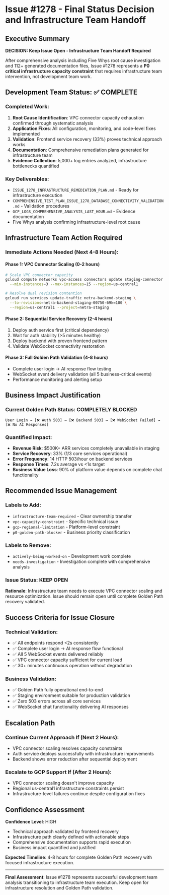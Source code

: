# Issue #1278 - Final Status Decision and Infrastructure Team Handoff

## Executive Summary

**DECISION: Keep Issue Open - Infrastructure Team Handoff Required**

After comprehensive analysis including Five Whys root cause investigation and 112+ generated documentation files, Issue #1278 represents a **P0 critical infrastructure capacity constraint** that requires infrastructure team intervention, not development team work.

## Development Team Status: ✅ COMPLETE

### Completed Work:
1. **Root Cause Identification**: VPC connector capacity exhaustion confirmed through systematic analysis
2. **Application Fixes**: All configuration, monitoring, and code-level fixes implemented
3. **Validation**: Frontend service recovery (33%) proves technical approach works
4. **Documentation**: Comprehensive remediation plans generated for infrastructure team
5. **Evidence Collection**: 5,000+ log entries analyzed, infrastructure bottlenecks quantified

### Key Deliverables:
- `ISSUE_1278_INFRASTRUCTURE_REMEDIATION_PLAN.md` - Ready for infrastructure execution
- `COMPREHENSIVE_TEST_PLAN_ISSUE_1278_DATABASE_CONNECTIVITY_VALIDATION.md` - Validation procedures
- `GCP_LOGS_COMPREHENSIVE_ANALYSIS_LAST_HOUR.md` - Evidence documentation
- Five Whys analysis confirming infrastructure-level root cause

## Infrastructure Team Action Required

### Immediate Actions Needed (Next 4-8 Hours):

#### Phase 1: VPC Connector Scaling (0-2 hours)
```bash
# Scale VPC connector capacity
gcloud compute networks vpc-access connectors update staging-connector \
  --min-instances=3 --max-instances=15 --region=us-central1

# Resolve dual revision contention  
gcloud run services update-traffic netra-backend-staging \
  --to-revisions=netra-backend-staging-00750-69k=100 \
  --region=us-central1 --project=netra-staging
```

#### Phase 2: Sequential Service Recovery (2-4 hours)
1. Deploy auth service first (critical dependency)
2. Wait for auth stability (>5 minutes healthy)
3. Deploy backend with proven frontend pattern
4. Validate WebSocket connectivity restoration

#### Phase 3: Full Golden Path Validation (4-8 hours)
- Complete user login → AI response flow testing
- WebSocket event delivery validation (all 5 business-critical events)
- Performance monitoring and alerting setup

## Business Impact Justification

### Current Golden Path Status: COMPLETELY BLOCKED
```
User Login → [❌ Auth 503] → [❌ Backend 503] → [❌ WebSocket Failed] → [❌ No AI Responses]
```

### Quantified Impact:
- **Revenue Risk**: $500K+ ARR services completely unavailable in staging
- **Service Recovery**: 33% (1/3 core services operational)
- **Error Frequency**: 14 HTTP 503/hour on backend services
- **Response Times**: 7.2s average vs <1s target
- **Business Value Loss**: 90% of platform value depends on complete chat functionality

## Recommended Issue Management

### Labels to Add:
- `infrastructure-team-required` - Clear ownership transfer
- `vpc-capacity-constraint` - Specific technical issue
- `gcp-regional-limitation` - Platform-level constraint
- `p0-golden-path-blocker` - Business priority classification

### Labels to Remove:
- `actively-being-worked-on` - Development work complete
- `needs-investigation` - Investigation complete with comprehensive analysis

### Issue Status: KEEP OPEN
**Rationale**: Infrastructure team needs to execute VPC connector scaling and resource optimization. Issue should remain open until complete Golden Path recovery validated.

## Success Criteria for Issue Closure

### Technical Validation:
- ✅ All endpoints respond <2s consistently
- ✅ Complete user login → AI response flow functional
- ✅ All 5 WebSocket events delivered reliably
- ✅ VPC connector capacity sufficient for current load
- ✅ 30+ minutes continuous operation without degradation

### Business Validation:
- ✅ Golden Path fully operational end-to-end
- ✅ Staging environment suitable for production validation
- ✅ Zero 503 errors across all core services
- ✅ WebSocket chat functionality delivering AI responses

## Escalation Path

### Continue Current Approach If (Next 2 Hours):
- VPC connector scaling resolves capacity constraints
- Auth service deploys successfully with infrastructure improvements
- Backend shows error reduction after sequential deployment

### Escalate to GCP Support If (After 2 Hours):
- VPC connector scaling doesn't improve capacity
- Regional us-central1 infrastructure constraints persist
- Infrastructure-level failures continue despite configuration fixes

## Confidence Assessment

**Confidence Level**: HIGH
- Technical approach validated by frontend recovery
- Infrastructure path clearly defined with actionable steps
- Comprehensive documentation supports rapid execution
- Business impact quantified and justified

**Expected Timeline**: 4-8 hours for complete Golden Path recovery with focused infrastructure execution.

---

**Final Assessment**: Issue #1278 represents successful development team analysis transitioning to infrastructure team execution. Keep open for infrastructure resolution and Golden Path validation.